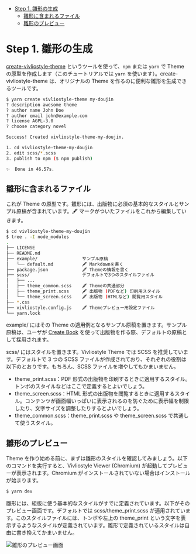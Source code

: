 <!-- START doctoc generated TOC please keep comment here to allow auto update -->
<!-- DON'T EDIT THIS SECTION, INSTEAD RE-RUN doctoc TO UPDATE -->

- [Step 1. 雛形の生成](#step-1-%E9%9B%9B%E5%BD%A2%E3%81%AE%E7%94%9F%E6%88%90)
  - [雛形に含まれるファイル](#%E9%9B%9B%E5%BD%A2%E3%81%AB%E5%90%AB%E3%81%BE%E3%82%8C%E3%82%8B%E3%83%95%E3%82%A1%E3%82%A4%E3%83%AB)
  - [雛形のプレビュー](#%E9%9B%9B%E5%BD%A2%E3%81%AE%E3%83%97%E3%83%AC%E3%83%93%E3%83%A5%E3%83%BC)

<!-- END doctoc generated TOC please keep comment here to allow auto update -->

# Step 1. 雛形の生成

[create-vivliostyle-theme][] というツールを使って、`npm` または `yarn` で Theme の原型を作成します（このチュートリアルでは `yarn` を使います）。create-vivliostyle-theme は、オリジナルの Theme を作るのに便利な雛形を生成できるツールです。

```bash
$ yarn create vivliostyle-theme my-doujin
? description awesome theme
? author name John Doe
? author email john@example.com
? license AGPL-3.0
? choose category novel

Success! Created vivliostyle-theme-my-doujin.

1. cd vivliostyle-theme-my-doujin
2. edit scss/*.scss
3. publish to npm ($ npm publish)

✨  Done in 46.57s.
```

## 雛形に含まれるファイル

これが Theme の原型です。雛形には、出版物に必須の基本的なスタイルとサンプル原稿が含まれています。🖋 マークがついたファイルをこれから編集していきます。

```bash
$ cd vivliostyle-theme-my-doujin
$ tree . -I node_modules
.
├── LICENSE
├── README.md
├── example/                 サンプル原稿
│   └── default.md           🖋 Markdownを書く
├── package.json             🖋 Themeの情報を書く
├── scss/                    デフォルトで3つのスタイルファイル
│   ├── ...
│   ├── theme_common.scss    🖋 Themeの共通部分
│   ├── theme_print.scss     🖋 出版物 (PDFなど) 印刷用スタイル
│   └── theme_screen.scss    🖋 出版物 (HTMLなど) 閲覧用スタイル
├── *.css
├── vivliostyle.config.js    🖋 Themeプレビュー用設定ファイル
└── yarn.lock
```

example/ にはその Theme の適用例となるサンプル原稿を置きます。サンプル原稿は、ユーザが [Create Book](https://github.com/vivliostyle/create-book) を使って出版物を作る際、デフォルトの原稿として採用されます。

scss/ にはスタイルを置きます。Vivliostyle Theme では SCSS を推奨しています。デフォルトで 3 つの SCSS ファイルが作成されており、それぞれの役割は以下のとおりです。もちろん、SCSS ファイルを増やしてもかまいません。

- theme_print.scss：PDF 形式の出版物を印刷するときに適用するスタイル。トンボのスタイルなどはここで定義するとよいでしょう。
- theme_screen.scss：HTML 形式の出版物を閲覧するときに適用するスタイル。コンテンツが画面幅いっぱいに表示されるのを防ぐために表示幅を制限したり、文字サイズを調整したりするとよいでしょう。
- theme_common.scss：theme_print.scss や theme_screen.scss で共通して使うスタイル。

## 雛形のプレビュー

Theme を作り始める前に、まずは雛形のスタイルを確認してみましょう。以下のコマンドを実行すると、Vivliostyle Viewer (Chromium) が起動してプレビューが表示されます。Chromium がインストールされていない場合はインストールが始まります。

```bash
$ yarn dev
```

雛形には、組版に使う基本的なスタイルがすでに定義されています。以下がそのプレビュー画面です。デフォルトでは scss/theme_print.scss が適用されています。このスタイルファイルには、トンボや左上の theme_print という文字を表示するようなスタイルが定義されています。雛形で定義されているスタイルは自由に書き換えてかまいません。

![雛形のプレビュー画面](./assets/theme-sample.png)

[create-vivliostyle-theme]: https://github.com/vivliostyle/themes/tree/master/packages/create-vivliostyle-theme

